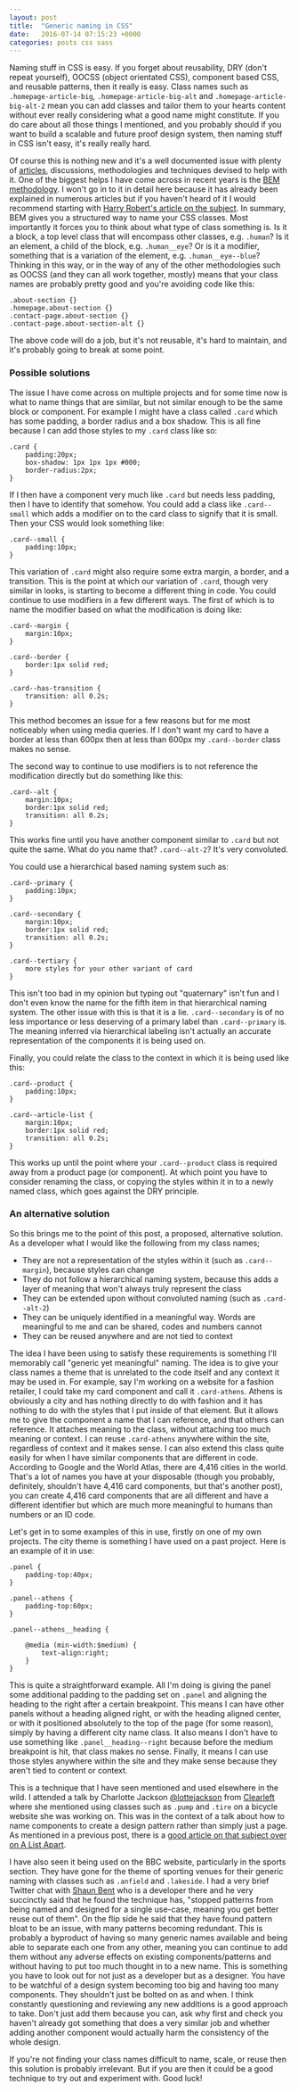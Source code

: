 ```yaml
---
layout: post
title:  "Generic naming in CSS"
date:   2016-07-14 07:15:23 +0000
categories: posts css sass
---
```


Naming stuff in CSS is easy. If you forget about reusability, DRY (don't repeat yourself), OOCSS (object orientated CSS), component based CSS, and reusable patterns, then it really is easy. Class names such as `.homepage-article-big`, `.homepage-article-big-alt` and `.homepage-article-big-alt-2` mean you can add classes and tailor them to your hearts content without ever really considering what a good name might constitute. If you do care about all those things I mentioned, and you probably should if you want to build a scalable and future proof design system, then naming stuff in CSS isn't easy, it's really really hard.

Of course this is nothing new and it's a well documented issue with plenty of [articles](https://seesparkbox.com/foundry/naming_css_stuff_is_really_hard), discussions, methodologies and techniques devised to help with it. One of the biggest helps I have come across in recent years is the [BEM methodology](http://getbem.com/). I won't go in to it in detail here because it has already been explained in numerous articles but if you haven't heard of it I would recommend starting with [Harry Robert's article on the subject](http://csswizardry.com/2013/01/mindbemding-getting-your-head-round-bem-syntax/). In summary, BEM gives you a structured way to name your CSS classes. Most importantly it forces you to think about what type of class something is. Is it a block, a top level class that will encompass other classes, e.g. `.human`? Is it an element, a child of the block, e.g. `.human__eye`? Or is it a modifier, something that is a variation of the element, e.g. `.human__eye--blue`? Thinking in this way, or in the way of any of the other methodologies such as OOCSS (and they can all work together, mostly) means that your class names are probably pretty good and you're avoiding code like this:

```
.about-section {}
.homepage.about-section {}
.contact-page.about-section {}
.contact-page.about-section-alt {}
```

The above code will do a job, but it's not reusable, it's hard to maintain, and it's probably going to break at some point.

### Possible solutions
The issue I have come across on multiple projects and for some time now is what to name things that are similar, but not similar enough to be the same block or component. For example I might have a class called `.card` which has some padding, a border radius and a box shadow. This is all fine because I can add those styles to my `.card` class like so:

```
.card {
	padding:20px;
	box-shadow: 1px 1px 1px #000;
	border-radius:2px;
}
```

If I then have a component very much like `.card` but needs less padding, then I have to identify that somehow. You could add a class like `.card--small` which adds a modifier on to the card class to signify that it is small. Then your CSS would look something like:

```
.card--small {
	padding:10px;
}
```

This variation of `.card` might also require some extra margin, a border, and a transition. This is the point at which our variation of `.card`, though very similar in looks, is starting to become a different thing in code. You could continue to use modifiers in a few different ways. The first of which is to name the modifier based on what the modification is doing like:

```
.card--margin {
	margin:10px;
}

.card--border {
	border:1px solid red;
}

.card--has-transition {
	transition: all 0.2s;
}
```

This method becomes an issue for a few reasons but for me most noticeably when using media queries. If I don't want my card to have a border at less than 600px then at less than 600px my `.card--border` class makes no sense. 

The second way to continue to use modifiers is to not reference the modification directly but do something like this:

```
.card--alt {
	margin:10px;
	border:1px solid red;
	transition: all 0.2s;
}
```

This works fine until you have another component similar to `.card` but not quite the same. What do you name that? `.card--alt-2`? It's very convoluted.

You could use a hierarchical based naming system such as:

```
.card--primary {
	padding:10px;
}

.card--secondary {
	margin:10px;
	border:1px solid red;
	transition: all 0.2s;
}

.card--tertiary {
	more styles for your other variant of card
}
```

This isn't too bad in my opinion but typing out "quaternary" isn't fun and I don't even know the name for the fifth item in that hierarchical naming system. The other issue with this is that it is a lie. `.card--secondary` is of no less importance or less deserving of a primary label than `.card--primary` is. The meaning inferred via hierarchical labeling isn't actually an accurate representation of the components it is being used on.

Finally, you could relate the class to the context in which it is being used like this:

```
.card--product {
	padding:10px;
}

.card--article-list {
	margin:10px;
	border:1px solid red;
	transition: all 0.2s;
}
```

This works up until the point where your `.card--product` class is required away from a product page (or component). At which point you have to consider renaming the class, or copying the styles within it in to a newly named class, which goes against the DRY principle.

### An alternative solution
So this brings me to the point of this post, a proposed, alternative solution. As a developer what I would like the following from my class names;

- They are not a representation of the styles within it (such as `.card--margin`), because styles can change
- They do not follow a hierarchical naming system, because this adds a layer of meaning that won't always truly represent the class
- They can be extended upon without convoluted naming (such as `.card--alt-2`)
- They can be uniquely identified in a meaningful way. Words are meaningful to me and can be shared, codes and numbers cannot
- They can be reused anywhere and are not tied to context

The idea I have been using to satisfy these requirements is something I'll memorably call "generic yet meaningful" naming. The idea is to give your class names a theme that is unrelated to the code itself and any context it may be used in. For example, say I'm working on a website for a fashion retailer, I could take my card component and call it `.card-athens`. Athens is obviously a city and has nothing directly to do with fashion and it has nothing to do with the styles that I put inside of that element. But it allows me to give the component a name that I can reference, and that others can reference. It attaches meaning to the class, without attaching too much meaning or context. I can reuse `.card-athens` anywhere within the site, regardless of context and it makes sense. I can also extend this class quite easily for when I have similar components that are different in code. According to Google and the World Atlas, there are 4,416 cities in the world. That's a lot of names you have at your disposable (though you probably, definitely, shouldn't have 4,416 card components, but that's another post), you can create 4,416 card components that are all different and have a different identifier but which are much more meaningful to humans than numbers or an ID code.

Let's get in to some examples of this in use, firstly on one of my own projects. The city theme is something I have used on a past project. Here is an example of it in use:

```
.panel {
	padding-top:40px;
}

.panel--athens {
	padding-top:60px;
}

.panel--athens__heading {
	
	@media (min-width:$medium) {
		text-align:right;
	}
}
```

This is quite a straightforward example. All I'm doing is giving the panel some additional padding to the padding set on `.panel` and aligning the heading to the right after a certain breakpoint. This means I can have other panels without a heading aligned right, or with the heading aligned center, or with it positioned absolutely to the top of the page (for some reason), simply by having a different city name class. It also means I don't have to use something like `.panel__heading--right` because before the medium breakpoint is hit, that class makes no sense. Finally, it means I can use those styles anywhere within the site and they make sense because they aren't tied to content or context.

This is a technique that I have seen mentioned and used elsewhere in the wild. I attended a talk by Charlotte Jackson [@lottejackson](https://twitter.com/Lottejackson) from [Clearleft](http://clearleft.com/) where she mentioned using classes such as `.pump` and `.tire` on a bicycle website she was working on. This was in the context of a talk about how to name components to create a design pattern rather than simply just a page. As mentioned in a previous post, there is a [good article on that subject over on A List Apart](http://alistapart.com/article/from-pages-to-patterns-an-exercise-for-everyone).

I have also seen it being used on the BBC website, particularly in the sports section. They have gone for the theme of sporting venues for their generic naming with classes such as `.anfield` and `.lakeside`. I had a very brief Twitter chat with [Shaun Bent](https://twitter.com/@shaunbent) who is a developer there and he very succinctly said that he found the technique has, "stopped patterns from being named and designed for a single use-case, meaning you get better reuse out of them". On the flip side he said that they have found pattern bloat to be an issue, with many patterns becoming redundant. This is probably a byproduct of having so many generic names available and being able to separate each one from any other, meaning you can continue to add them without any adverse effects on existing components/patterns and without having to put too much thought in to a new name. This is something you have to look out for not just as a developer but as a designer. You have to be watchful of a design system becoming too big and having too many components. They shouldn't just be bolted on as and when. I think constantly questioning and reviewing any new additions is a good approach to take. Don't just add them because you can, ask why first and check you haven't already got something that does a very similar job and whether adding another component would actually harm the consistency of the whole design.

If you're not finding your class names difficult to name, scale, or reuse then this solution is probably irrelevant. But if you are then it could be a good technique to try out and experiment with. Good luck!